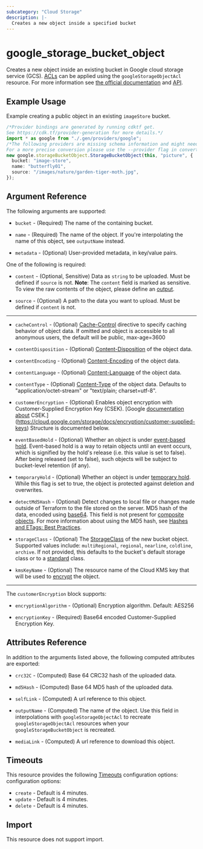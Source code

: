```yaml
---
subcategory: "Cloud Storage"
description: |-
  Creates a new object inside a specified bucket
---
```


# google\_storage\_bucket\_object

Creates a new object inside an existing bucket in Google cloud storage service (GCS).
[ACLs](https://cloud.google.com/storage/docs/access-control/lists) can be applied using the `googleStorageObjectAcl` resource.
For more information see
[the official documentation](https://cloud.google.com/storage/docs/key-terms#objects)
and
[API](https://cloud.google.com/storage/docs/json_api/v1/objects).

## Example Usage

Example creating a public object in an existing `imageStore` bucket.

```typescript
/*Provider bindings are generated by running cdktf get.
See https://cdk.tf/provider-generation for more details.*/
import * as google from "./.gen/providers/google";
/*The following providers are missing schema information and might need manual adjustments to synthesize correctly: google.
For a more precise conversion please use the --provider flag in convert.*/
new google.storageBucketObject.StorageBucketObject(this, "picture", {
  bucket: "image-store",
  name: "butterfly01",
  source: "/images/nature/garden-tiger-moth.jpg",
});

```

## Argument Reference

The following arguments are supported:

*   `bucket` - (Required) The name of the containing bucket.

*   `name` - (Required) The name of the object. If you're interpolating the name of this object, see `outputName` instead.

*   `metadata` - (Optional) User-provided metadata, in key/value pairs.

One of the following is required:

*   `content` - (Optional, Sensitive) Data as `string` to be uploaded. Must be defined if `source` is not. **Note**: The `content` field is marked as sensitive. To view the raw contents of the object, please define an [output](/docs/configuration/outputs.html).

*   `source` - (Optional) A path to the data you want to upload. Must be defined
    if `content` is not.

***

*   `cacheControl` - (Optional) [Cache-Control](https://tools.ietf.org/html/rfc7234#section-5.2)
    directive to specify caching behavior of object data. If omitted and object is accessible to all anonymous users, the default will be public, max-age=3600

*   `contentDisposition` - (Optional) [Content-Disposition](https://tools.ietf.org/html/rfc6266) of the object data.

*   `contentEncoding` - (Optional) [Content-Encoding](https://tools.ietf.org/html/rfc7231#section-3.1.2.2) of the object data.

*   `contentLanguage` - (Optional) [Content-Language](https://tools.ietf.org/html/rfc7231#section-3.1.3.2) of the object data.

*   `contentType` - (Optional) [Content-Type](https://tools.ietf.org/html/rfc7231#section-3.1.1.5) of the object data. Defaults to "application/octet-stream" or "text/plain; charset=utf-8".

*   `customerEncryption` - (Optional) Enables object encryption with Customer-Supplied Encryption Key (CSEK). \[Google [documentation about](#nested_customer_encryption) CSEK.]\(https://cloud.google.com/storage/docs/encryption/customer-supplied-keys)
    Structure is documented below.

*   `eventBasedHold` - (Optional) Whether an object is under [event-based hold](https://cloud.google.com/storage/docs/object-holds#hold-types). Event-based hold is a way to retain objects until an event occurs, which is signified by the hold's release (i.e. this value is set to false). After being released (set to false), such objects will be subject to bucket-level retention (if any).

*   `temporaryHold` - (Optional) Whether an object is under [temporary hold](https://cloud.google.com/storage/docs/object-holds#hold-types). While this flag is set to true, the object is protected against deletion and overwrites.

*   `detectMd5Hash` - (Optional) Detect changes to local file or changes made outside of Terraform to the file stored on the server. MD5 hash of the data, encoded using [base64](https://datatracker.ietf.org/doc/html/rfc4648#section-4). This field is not present for [composite objects](https://cloud.google.com/storage/docs/composite-objects). For more information about using the MD5 hash, see [Hashes and ETags: Best Practices](https://cloud.google.com/storage/docs/hashes-etags#json-api).

*   `storageClass` - (Optional) The [StorageClass](https://cloud.google.com/storage/docs/storage-classes) of the new bucket object.
    Supported values include: `multiRegional`, `regional`, `nearline`, `coldline`, `archive`. If not provided, this defaults to the bucket's default
    storage class or to a [standard](https://cloud.google.com/storage/docs/storage-classes#standard) class.

*   `kmsKeyName` - (Optional) The resource name of the Cloud KMS key that will be used to [encrypt](https://cloud.google.com/storage/docs/encryption/using-customer-managed-keys) the object.

***

<a name="nested_customer_encryption"></a>The `customerEncryption` block supports:

*   `encryptionAlgorithm` - (Optional) Encryption algorithm. Default: AES256

*   `encryptionKey` - (Required) Base64 encoded Customer-Supplied Encryption Key.

## Attributes Reference

In addition to the arguments listed above, the following computed attributes are
exported:

*   `crc32C` - (Computed) Base 64 CRC32 hash of the uploaded data.

*   `md5Hash` - (Computed) Base 64 MD5 hash of the uploaded data.

*   `selfLink` - (Computed) A url reference to this object.

*   `outputName` - (Computed) The name of the object. Use this field in interpolations with `googleStorageObjectAcl` to recreate
    `googleStorageObjectAcl` resources when your `googleStorageBucketObject` is recreated.

*   `mediaLink` - (Computed) A url reference to download this object.

## Timeouts

This resource provides the following
[Timeouts](https://developer.hashicorp.com/terraform/plugin/sdkv2/resources/retries-and-customizable-timeouts) configuration options: configuration options:

* `create` - Default is 4 minutes.
* `update` - Default is 4 minutes.
* `delete` - Default is 4 minutes.

## Import

This resource does not support import.
